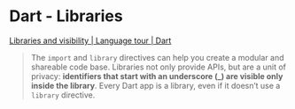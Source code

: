 # Dart - Libraries

[Libraries and visibility | Language tour | Dart](https://dart.dev/guides/language/language-tour#libraries-and-visibility)

> The `import` and `library` directives can help you create a modular and shareable code base. Libraries not only provide APIs, but are a unit of privacy: **identifiers that start with an underscore (_) are visible only inside the library**. Every Dart app is a library, even if it doesn’t use a `library` directive.
